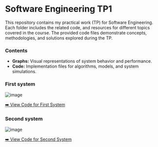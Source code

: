 # Software Engineering TP1

This repository contains my practical work (TP) for Software Engineering. Each folder includes the related code, and resources for different topics covered in the course. The provided code files demonstrate concepts, methodologies, and solutions explored during the TP.

### Contents  
- **Graphs:** Visual representations of system behavior and performance.  
- **Code:** Implementation files for algorithms, models, and system simulations.

### First system
![image](https://github.com/user-attachments/assets/1841018b-bb71-4b2c-be20-ac5f126825cc)

[➡️ View Code for First System](Firgure_14/PBA_speed_control.aadl)  




### Second system 
![image](https://github.com/user-attachments/assets/2acd8322-72dd-4e55-98af-8b4b0863be94)


[➡️ View Code for Second System](Figure_8/figure_8.aadl)  
